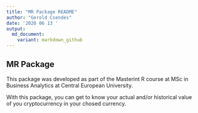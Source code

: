 ```yaml
---
title: "MR Package README"
author: "Gerold Csendes"
date: '2020 06 13 '
output:
  md_document:
    variant: markdown_github
---
```


## MR Package
This package was developed as part of the Masterint R course at MSc in Business Analytics at Central European University. 

With this package, you can get to know your actual and/or historical value of you cryptocurrency in your chosed currency. 



